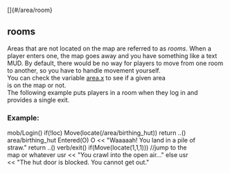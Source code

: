 []{#/area/room}    
## rooms    
Areas that are not located on the map are referred to as *rooms*. When a    
player enters one, the map goes away and you have something like a text    
MUD. By default, there would be no way for players to move from one room    
to another, so you have to handle movement yourself.    
You can check the variable [area.x](/ref/atom/var/x/x.md) to see if a given area    
is on the map or not.    
The following example puts players in a room when they log in and    
provides a single exit.    
### Example:    
mob/Login() if(!loc) Move(locate(/area/birthing_hut)) return ..()    
area/birthing_hut Entered(O) O \<\< \"Waaaaah! You land in a pile of    
straw.\" return ..() verb/exit() if(Move(locate(1,1,1))) //jump to the    
map or whatever usr \<\< \"You crawl into the open air\...\" else usr    
\<\< \"The hut door is blocked. You cannot get out.\"  